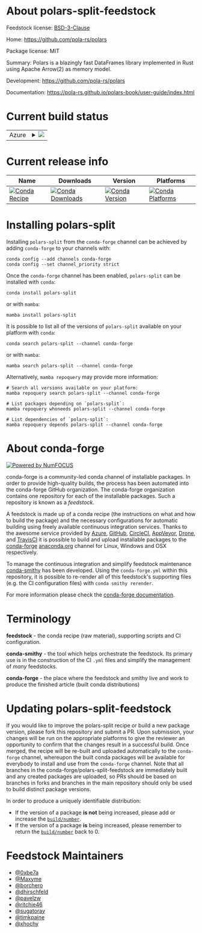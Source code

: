 About polars-split-feedstock
============================

Feedstock license: [BSD-3-Clause](https://github.com/conda-forge/polars-feedstock/blob/main/LICENSE.txt)

Home: https://github.com/pola-rs/polars

Package license: MIT

Summary: Polars is a blazingly fast DataFrames library implemented in Rust using Apache Arrow(2) as memory model.

Development: https://github.com/pola-rs/polars

Documentation: https://pola-rs.github.io/polars-book/user-guide/index.html

Current build status
====================


<table>
    
  <tr>
    <td>Azure</td>
    <td>
      <details>
        <summary>
          <a href="https://dev.azure.com/conda-forge/feedstock-builds/_build/latest?definitionId=16367&branchName=main">
            <img src="https://dev.azure.com/conda-forge/feedstock-builds/_apis/build/status/polars-feedstock?branchName=main">
          </a>
        </summary>
        <table>
          <thead><tr><th>Variant</th><th>Status</th></tr></thead>
          <tbody><tr>
              <td>linux_64_polars_variantpolars-lts-cpupython3.10.____cpythonpython_implcpython</td>
              <td>
                <a href="https://dev.azure.com/conda-forge/feedstock-builds/_build/latest?definitionId=16367&branchName=main">
                  <img src="https://dev.azure.com/conda-forge/feedstock-builds/_apis/build/status/polars-feedstock?branchName=main&jobName=linux&configuration=linux%20linux_64_polars_variantpolars-lts-cpupython3.10.____cpythonpython_implcpython" alt="variant">
                </a>
              </td>
            </tr><tr>
              <td>linux_64_polars_variantpolars-lts-cpupython3.11.____cpythonpython_implcpython</td>
              <td>
                <a href="https://dev.azure.com/conda-forge/feedstock-builds/_build/latest?definitionId=16367&branchName=main">
                  <img src="https://dev.azure.com/conda-forge/feedstock-builds/_apis/build/status/polars-feedstock?branchName=main&jobName=linux&configuration=linux%20linux_64_polars_variantpolars-lts-cpupython3.11.____cpythonpython_implcpython" alt="variant">
                </a>
              </td>
            </tr><tr>
              <td>linux_64_polars_variantpolars-lts-cpupython3.12.____cpythonpython_implcpython</td>
              <td>
                <a href="https://dev.azure.com/conda-forge/feedstock-builds/_build/latest?definitionId=16367&branchName=main">
                  <img src="https://dev.azure.com/conda-forge/feedstock-builds/_apis/build/status/polars-feedstock?branchName=main&jobName=linux&configuration=linux%20linux_64_polars_variantpolars-lts-cpupython3.12.____cpythonpython_implcpython" alt="variant">
                </a>
              </td>
            </tr><tr>
              <td>linux_64_polars_variantpolars-lts-cpupython3.8.____cpythonpython_implcpython</td>
              <td>
                <a href="https://dev.azure.com/conda-forge/feedstock-builds/_build/latest?definitionId=16367&branchName=main">
                  <img src="https://dev.azure.com/conda-forge/feedstock-builds/_apis/build/status/polars-feedstock?branchName=main&jobName=linux&configuration=linux%20linux_64_polars_variantpolars-lts-cpupython3.8.____cpythonpython_implcpython" alt="variant">
                </a>
              </td>
            </tr><tr>
              <td>linux_64_polars_variantpolars-lts-cpupython3.9.____73_pypypython_implpypy</td>
              <td>
                <a href="https://dev.azure.com/conda-forge/feedstock-builds/_build/latest?definitionId=16367&branchName=main">
                  <img src="https://dev.azure.com/conda-forge/feedstock-builds/_apis/build/status/polars-feedstock?branchName=main&jobName=linux&configuration=linux%20linux_64_polars_variantpolars-lts-cpupython3.9.____73_pypypython_implpypy" alt="variant">
                </a>
              </td>
            </tr><tr>
              <td>linux_64_polars_variantpolars-lts-cpupython3.9.____cpythonpython_implcpython</td>
              <td>
                <a href="https://dev.azure.com/conda-forge/feedstock-builds/_build/latest?definitionId=16367&branchName=main">
                  <img src="https://dev.azure.com/conda-forge/feedstock-builds/_apis/build/status/polars-feedstock?branchName=main&jobName=linux&configuration=linux%20linux_64_polars_variantpolars-lts-cpupython3.9.____cpythonpython_implcpython" alt="variant">
                </a>
              </td>
            </tr><tr>
              <td>linux_64_polars_variantpolars-u64-idxpython3.10.____cpythonpython_implcpython</td>
              <td>
                <a href="https://dev.azure.com/conda-forge/feedstock-builds/_build/latest?definitionId=16367&branchName=main">
                  <img src="https://dev.azure.com/conda-forge/feedstock-builds/_apis/build/status/polars-feedstock?branchName=main&jobName=linux&configuration=linux%20linux_64_polars_variantpolars-u64-idxpython3.10.____cpythonpython_implcpython" alt="variant">
                </a>
              </td>
            </tr><tr>
              <td>linux_64_polars_variantpolars-u64-idxpython3.11.____cpythonpython_implcpython</td>
              <td>
                <a href="https://dev.azure.com/conda-forge/feedstock-builds/_build/latest?definitionId=16367&branchName=main">
                  <img src="https://dev.azure.com/conda-forge/feedstock-builds/_apis/build/status/polars-feedstock?branchName=main&jobName=linux&configuration=linux%20linux_64_polars_variantpolars-u64-idxpython3.11.____cpythonpython_implcpython" alt="variant">
                </a>
              </td>
            </tr><tr>
              <td>linux_64_polars_variantpolars-u64-idxpython3.12.____cpythonpython_implcpython</td>
              <td>
                <a href="https://dev.azure.com/conda-forge/feedstock-builds/_build/latest?definitionId=16367&branchName=main">
                  <img src="https://dev.azure.com/conda-forge/feedstock-builds/_apis/build/status/polars-feedstock?branchName=main&jobName=linux&configuration=linux%20linux_64_polars_variantpolars-u64-idxpython3.12.____cpythonpython_implcpython" alt="variant">
                </a>
              </td>
            </tr><tr>
              <td>linux_64_polars_variantpolars-u64-idxpython3.8.____cpythonpython_implcpython</td>
              <td>
                <a href="https://dev.azure.com/conda-forge/feedstock-builds/_build/latest?definitionId=16367&branchName=main">
                  <img src="https://dev.azure.com/conda-forge/feedstock-builds/_apis/build/status/polars-feedstock?branchName=main&jobName=linux&configuration=linux%20linux_64_polars_variantpolars-u64-idxpython3.8.____cpythonpython_implcpython" alt="variant">
                </a>
              </td>
            </tr><tr>
              <td>linux_64_polars_variantpolars-u64-idxpython3.9.____73_pypypython_implpypy</td>
              <td>
                <a href="https://dev.azure.com/conda-forge/feedstock-builds/_build/latest?definitionId=16367&branchName=main">
                  <img src="https://dev.azure.com/conda-forge/feedstock-builds/_apis/build/status/polars-feedstock?branchName=main&jobName=linux&configuration=linux%20linux_64_polars_variantpolars-u64-idxpython3.9.____73_pypypython_implpypy" alt="variant">
                </a>
              </td>
            </tr><tr>
              <td>linux_64_polars_variantpolars-u64-idxpython3.9.____cpythonpython_implcpython</td>
              <td>
                <a href="https://dev.azure.com/conda-forge/feedstock-builds/_build/latest?definitionId=16367&branchName=main">
                  <img src="https://dev.azure.com/conda-forge/feedstock-builds/_apis/build/status/polars-feedstock?branchName=main&jobName=linux&configuration=linux%20linux_64_polars_variantpolars-u64-idxpython3.9.____cpythonpython_implcpython" alt="variant">
                </a>
              </td>
            </tr><tr>
              <td>linux_64_polars_variantpolarspython3.10.____cpythonpython_implcpython</td>
              <td>
                <a href="https://dev.azure.com/conda-forge/feedstock-builds/_build/latest?definitionId=16367&branchName=main">
                  <img src="https://dev.azure.com/conda-forge/feedstock-builds/_apis/build/status/polars-feedstock?branchName=main&jobName=linux&configuration=linux%20linux_64_polars_variantpolarspython3.10.____cpythonpython_implcpython" alt="variant">
                </a>
              </td>
            </tr><tr>
              <td>linux_64_polars_variantpolarspython3.11.____cpythonpython_implcpython</td>
              <td>
                <a href="https://dev.azure.com/conda-forge/feedstock-builds/_build/latest?definitionId=16367&branchName=main">
                  <img src="https://dev.azure.com/conda-forge/feedstock-builds/_apis/build/status/polars-feedstock?branchName=main&jobName=linux&configuration=linux%20linux_64_polars_variantpolarspython3.11.____cpythonpython_implcpython" alt="variant">
                </a>
              </td>
            </tr><tr>
              <td>linux_64_polars_variantpolarspython3.12.____cpythonpython_implcpython</td>
              <td>
                <a href="https://dev.azure.com/conda-forge/feedstock-builds/_build/latest?definitionId=16367&branchName=main">
                  <img src="https://dev.azure.com/conda-forge/feedstock-builds/_apis/build/status/polars-feedstock?branchName=main&jobName=linux&configuration=linux%20linux_64_polars_variantpolarspython3.12.____cpythonpython_implcpython" alt="variant">
                </a>
              </td>
            </tr><tr>
              <td>linux_64_polars_variantpolarspython3.8.____cpythonpython_implcpython</td>
              <td>
                <a href="https://dev.azure.com/conda-forge/feedstock-builds/_build/latest?definitionId=16367&branchName=main">
                  <img src="https://dev.azure.com/conda-forge/feedstock-builds/_apis/build/status/polars-feedstock?branchName=main&jobName=linux&configuration=linux%20linux_64_polars_variantpolarspython3.8.____cpythonpython_implcpython" alt="variant">
                </a>
              </td>
            </tr><tr>
              <td>linux_64_polars_variantpolarspython3.9.____73_pypypython_implpypy</td>
              <td>
                <a href="https://dev.azure.com/conda-forge/feedstock-builds/_build/latest?definitionId=16367&branchName=main">
                  <img src="https://dev.azure.com/conda-forge/feedstock-builds/_apis/build/status/polars-feedstock?branchName=main&jobName=linux&configuration=linux%20linux_64_polars_variantpolarspython3.9.____73_pypypython_implpypy" alt="variant">
                </a>
              </td>
            </tr><tr>
              <td>linux_64_polars_variantpolarspython3.9.____cpythonpython_implcpython</td>
              <td>
                <a href="https://dev.azure.com/conda-forge/feedstock-builds/_build/latest?definitionId=16367&branchName=main">
                  <img src="https://dev.azure.com/conda-forge/feedstock-builds/_apis/build/status/polars-feedstock?branchName=main&jobName=linux&configuration=linux%20linux_64_polars_variantpolarspython3.9.____cpythonpython_implcpython" alt="variant">
                </a>
              </td>
            </tr><tr>
              <td>linux_aarch64_polars_variantpolars-lts-cpupython3.10.____cpythonpython_implcpython</td>
              <td>
                <a href="https://dev.azure.com/conda-forge/feedstock-builds/_build/latest?definitionId=16367&branchName=main">
                  <img src="https://dev.azure.com/conda-forge/feedstock-builds/_apis/build/status/polars-feedstock?branchName=main&jobName=linux&configuration=linux%20linux_aarch64_polars_variantpolars-lts-cpupython3.10.____cpythonpython_implcpython" alt="variant">
                </a>
              </td>
            </tr><tr>
              <td>linux_aarch64_polars_variantpolars-lts-cpupython3.11.____cpythonpython_implcpython</td>
              <td>
                <a href="https://dev.azure.com/conda-forge/feedstock-builds/_build/latest?definitionId=16367&branchName=main">
                  <img src="https://dev.azure.com/conda-forge/feedstock-builds/_apis/build/status/polars-feedstock?branchName=main&jobName=linux&configuration=linux%20linux_aarch64_polars_variantpolars-lts-cpupython3.11.____cpythonpython_implcpython" alt="variant">
                </a>
              </td>
            </tr><tr>
              <td>linux_aarch64_polars_variantpolars-lts-cpupython3.12.____cpythonpython_implcpython</td>
              <td>
                <a href="https://dev.azure.com/conda-forge/feedstock-builds/_build/latest?definitionId=16367&branchName=main">
                  <img src="https://dev.azure.com/conda-forge/feedstock-builds/_apis/build/status/polars-feedstock?branchName=main&jobName=linux&configuration=linux%20linux_aarch64_polars_variantpolars-lts-cpupython3.12.____cpythonpython_implcpython" alt="variant">
                </a>
              </td>
            </tr><tr>
              <td>linux_aarch64_polars_variantpolars-lts-cpupython3.8.____cpythonpython_implcpython</td>
              <td>
                <a href="https://dev.azure.com/conda-forge/feedstock-builds/_build/latest?definitionId=16367&branchName=main">
                  <img src="https://dev.azure.com/conda-forge/feedstock-builds/_apis/build/status/polars-feedstock?branchName=main&jobName=linux&configuration=linux%20linux_aarch64_polars_variantpolars-lts-cpupython3.8.____cpythonpython_implcpython" alt="variant">
                </a>
              </td>
            </tr><tr>
              <td>linux_aarch64_polars_variantpolars-lts-cpupython3.9.____cpythonpython_implcpython</td>
              <td>
                <a href="https://dev.azure.com/conda-forge/feedstock-builds/_build/latest?definitionId=16367&branchName=main">
                  <img src="https://dev.azure.com/conda-forge/feedstock-builds/_apis/build/status/polars-feedstock?branchName=main&jobName=linux&configuration=linux%20linux_aarch64_polars_variantpolars-lts-cpupython3.9.____cpythonpython_implcpython" alt="variant">
                </a>
              </td>
            </tr><tr>
              <td>linux_aarch64_polars_variantpolars-u64-idxpython3.10.____cpythonpython_implcpython</td>
              <td>
                <a href="https://dev.azure.com/conda-forge/feedstock-builds/_build/latest?definitionId=16367&branchName=main">
                  <img src="https://dev.azure.com/conda-forge/feedstock-builds/_apis/build/status/polars-feedstock?branchName=main&jobName=linux&configuration=linux%20linux_aarch64_polars_variantpolars-u64-idxpython3.10.____cpythonpython_implcpython" alt="variant">
                </a>
              </td>
            </tr><tr>
              <td>linux_aarch64_polars_variantpolars-u64-idxpython3.11.____cpythonpython_implcpython</td>
              <td>
                <a href="https://dev.azure.com/conda-forge/feedstock-builds/_build/latest?definitionId=16367&branchName=main">
                  <img src="https://dev.azure.com/conda-forge/feedstock-builds/_apis/build/status/polars-feedstock?branchName=main&jobName=linux&configuration=linux%20linux_aarch64_polars_variantpolars-u64-idxpython3.11.____cpythonpython_implcpython" alt="variant">
                </a>
              </td>
            </tr><tr>
              <td>linux_aarch64_polars_variantpolars-u64-idxpython3.12.____cpythonpython_implcpython</td>
              <td>
                <a href="https://dev.azure.com/conda-forge/feedstock-builds/_build/latest?definitionId=16367&branchName=main">
                  <img src="https://dev.azure.com/conda-forge/feedstock-builds/_apis/build/status/polars-feedstock?branchName=main&jobName=linux&configuration=linux%20linux_aarch64_polars_variantpolars-u64-idxpython3.12.____cpythonpython_implcpython" alt="variant">
                </a>
              </td>
            </tr><tr>
              <td>linux_aarch64_polars_variantpolars-u64-idxpython3.8.____cpythonpython_implcpython</td>
              <td>
                <a href="https://dev.azure.com/conda-forge/feedstock-builds/_build/latest?definitionId=16367&branchName=main">
                  <img src="https://dev.azure.com/conda-forge/feedstock-builds/_apis/build/status/polars-feedstock?branchName=main&jobName=linux&configuration=linux%20linux_aarch64_polars_variantpolars-u64-idxpython3.8.____cpythonpython_implcpython" alt="variant">
                </a>
              </td>
            </tr><tr>
              <td>linux_aarch64_polars_variantpolars-u64-idxpython3.9.____cpythonpython_implcpython</td>
              <td>
                <a href="https://dev.azure.com/conda-forge/feedstock-builds/_build/latest?definitionId=16367&branchName=main">
                  <img src="https://dev.azure.com/conda-forge/feedstock-builds/_apis/build/status/polars-feedstock?branchName=main&jobName=linux&configuration=linux%20linux_aarch64_polars_variantpolars-u64-idxpython3.9.____cpythonpython_implcpython" alt="variant">
                </a>
              </td>
            </tr><tr>
              <td>linux_aarch64_polars_variantpolarspython3.10.____cpythonpython_implcpython</td>
              <td>
                <a href="https://dev.azure.com/conda-forge/feedstock-builds/_build/latest?definitionId=16367&branchName=main">
                  <img src="https://dev.azure.com/conda-forge/feedstock-builds/_apis/build/status/polars-feedstock?branchName=main&jobName=linux&configuration=linux%20linux_aarch64_polars_variantpolarspython3.10.____cpythonpython_implcpython" alt="variant">
                </a>
              </td>
            </tr><tr>
              <td>linux_aarch64_polars_variantpolarspython3.11.____cpythonpython_implcpython</td>
              <td>
                <a href="https://dev.azure.com/conda-forge/feedstock-builds/_build/latest?definitionId=16367&branchName=main">
                  <img src="https://dev.azure.com/conda-forge/feedstock-builds/_apis/build/status/polars-feedstock?branchName=main&jobName=linux&configuration=linux%20linux_aarch64_polars_variantpolarspython3.11.____cpythonpython_implcpython" alt="variant">
                </a>
              </td>
            </tr><tr>
              <td>linux_aarch64_polars_variantpolarspython3.12.____cpythonpython_implcpython</td>
              <td>
                <a href="https://dev.azure.com/conda-forge/feedstock-builds/_build/latest?definitionId=16367&branchName=main">
                  <img src="https://dev.azure.com/conda-forge/feedstock-builds/_apis/build/status/polars-feedstock?branchName=main&jobName=linux&configuration=linux%20linux_aarch64_polars_variantpolarspython3.12.____cpythonpython_implcpython" alt="variant">
                </a>
              </td>
            </tr><tr>
              <td>linux_aarch64_polars_variantpolarspython3.8.____cpythonpython_implcpython</td>
              <td>
                <a href="https://dev.azure.com/conda-forge/feedstock-builds/_build/latest?definitionId=16367&branchName=main">
                  <img src="https://dev.azure.com/conda-forge/feedstock-builds/_apis/build/status/polars-feedstock?branchName=main&jobName=linux&configuration=linux%20linux_aarch64_polars_variantpolarspython3.8.____cpythonpython_implcpython" alt="variant">
                </a>
              </td>
            </tr><tr>
              <td>linux_aarch64_polars_variantpolarspython3.9.____cpythonpython_implcpython</td>
              <td>
                <a href="https://dev.azure.com/conda-forge/feedstock-builds/_build/latest?definitionId=16367&branchName=main">
                  <img src="https://dev.azure.com/conda-forge/feedstock-builds/_apis/build/status/polars-feedstock?branchName=main&jobName=linux&configuration=linux%20linux_aarch64_polars_variantpolarspython3.9.____cpythonpython_implcpython" alt="variant">
                </a>
              </td>
            </tr><tr>
              <td>osx_64_polars_variantpolars-lts-cpupython3.10.____cpythonpython_implcpython</td>
              <td>
                <a href="https://dev.azure.com/conda-forge/feedstock-builds/_build/latest?definitionId=16367&branchName=main">
                  <img src="https://dev.azure.com/conda-forge/feedstock-builds/_apis/build/status/polars-feedstock?branchName=main&jobName=osx&configuration=osx%20osx_64_polars_variantpolars-lts-cpupython3.10.____cpythonpython_implcpython" alt="variant">
                </a>
              </td>
            </tr><tr>
              <td>osx_64_polars_variantpolars-lts-cpupython3.11.____cpythonpython_implcpython</td>
              <td>
                <a href="https://dev.azure.com/conda-forge/feedstock-builds/_build/latest?definitionId=16367&branchName=main">
                  <img src="https://dev.azure.com/conda-forge/feedstock-builds/_apis/build/status/polars-feedstock?branchName=main&jobName=osx&configuration=osx%20osx_64_polars_variantpolars-lts-cpupython3.11.____cpythonpython_implcpython" alt="variant">
                </a>
              </td>
            </tr><tr>
              <td>osx_64_polars_variantpolars-lts-cpupython3.12.____cpythonpython_implcpython</td>
              <td>
                <a href="https://dev.azure.com/conda-forge/feedstock-builds/_build/latest?definitionId=16367&branchName=main">
                  <img src="https://dev.azure.com/conda-forge/feedstock-builds/_apis/build/status/polars-feedstock?branchName=main&jobName=osx&configuration=osx%20osx_64_polars_variantpolars-lts-cpupython3.12.____cpythonpython_implcpython" alt="variant">
                </a>
              </td>
            </tr><tr>
              <td>osx_64_polars_variantpolars-lts-cpupython3.8.____cpythonpython_implcpython</td>
              <td>
                <a href="https://dev.azure.com/conda-forge/feedstock-builds/_build/latest?definitionId=16367&branchName=main">
                  <img src="https://dev.azure.com/conda-forge/feedstock-builds/_apis/build/status/polars-feedstock?branchName=main&jobName=osx&configuration=osx%20osx_64_polars_variantpolars-lts-cpupython3.8.____cpythonpython_implcpython" alt="variant">
                </a>
              </td>
            </tr><tr>
              <td>osx_64_polars_variantpolars-lts-cpupython3.9.____73_pypypython_implpypy</td>
              <td>
                <a href="https://dev.azure.com/conda-forge/feedstock-builds/_build/latest?definitionId=16367&branchName=main">
                  <img src="https://dev.azure.com/conda-forge/feedstock-builds/_apis/build/status/polars-feedstock?branchName=main&jobName=osx&configuration=osx%20osx_64_polars_variantpolars-lts-cpupython3.9.____73_pypypython_implpypy" alt="variant">
                </a>
              </td>
            </tr><tr>
              <td>osx_64_polars_variantpolars-lts-cpupython3.9.____cpythonpython_implcpython</td>
              <td>
                <a href="https://dev.azure.com/conda-forge/feedstock-builds/_build/latest?definitionId=16367&branchName=main">
                  <img src="https://dev.azure.com/conda-forge/feedstock-builds/_apis/build/status/polars-feedstock?branchName=main&jobName=osx&configuration=osx%20osx_64_polars_variantpolars-lts-cpupython3.9.____cpythonpython_implcpython" alt="variant">
                </a>
              </td>
            </tr><tr>
              <td>osx_64_polars_variantpolars-u64-idxpython3.10.____cpythonpython_implcpython</td>
              <td>
                <a href="https://dev.azure.com/conda-forge/feedstock-builds/_build/latest?definitionId=16367&branchName=main">
                  <img src="https://dev.azure.com/conda-forge/feedstock-builds/_apis/build/status/polars-feedstock?branchName=main&jobName=osx&configuration=osx%20osx_64_polars_variantpolars-u64-idxpython3.10.____cpythonpython_implcpython" alt="variant">
                </a>
              </td>
            </tr><tr>
              <td>osx_64_polars_variantpolars-u64-idxpython3.11.____cpythonpython_implcpython</td>
              <td>
                <a href="https://dev.azure.com/conda-forge/feedstock-builds/_build/latest?definitionId=16367&branchName=main">
                  <img src="https://dev.azure.com/conda-forge/feedstock-builds/_apis/build/status/polars-feedstock?branchName=main&jobName=osx&configuration=osx%20osx_64_polars_variantpolars-u64-idxpython3.11.____cpythonpython_implcpython" alt="variant">
                </a>
              </td>
            </tr><tr>
              <td>osx_64_polars_variantpolars-u64-idxpython3.12.____cpythonpython_implcpython</td>
              <td>
                <a href="https://dev.azure.com/conda-forge/feedstock-builds/_build/latest?definitionId=16367&branchName=main">
                  <img src="https://dev.azure.com/conda-forge/feedstock-builds/_apis/build/status/polars-feedstock?branchName=main&jobName=osx&configuration=osx%20osx_64_polars_variantpolars-u64-idxpython3.12.____cpythonpython_implcpython" alt="variant">
                </a>
              </td>
            </tr><tr>
              <td>osx_64_polars_variantpolars-u64-idxpython3.8.____cpythonpython_implcpython</td>
              <td>
                <a href="https://dev.azure.com/conda-forge/feedstock-builds/_build/latest?definitionId=16367&branchName=main">
                  <img src="https://dev.azure.com/conda-forge/feedstock-builds/_apis/build/status/polars-feedstock?branchName=main&jobName=osx&configuration=osx%20osx_64_polars_variantpolars-u64-idxpython3.8.____cpythonpython_implcpython" alt="variant">
                </a>
              </td>
            </tr><tr>
              <td>osx_64_polars_variantpolars-u64-idxpython3.9.____73_pypypython_implpypy</td>
              <td>
                <a href="https://dev.azure.com/conda-forge/feedstock-builds/_build/latest?definitionId=16367&branchName=main">
                  <img src="https://dev.azure.com/conda-forge/feedstock-builds/_apis/build/status/polars-feedstock?branchName=main&jobName=osx&configuration=osx%20osx_64_polars_variantpolars-u64-idxpython3.9.____73_pypypython_implpypy" alt="variant">
                </a>
              </td>
            </tr><tr>
              <td>osx_64_polars_variantpolars-u64-idxpython3.9.____cpythonpython_implcpython</td>
              <td>
                <a href="https://dev.azure.com/conda-forge/feedstock-builds/_build/latest?definitionId=16367&branchName=main">
                  <img src="https://dev.azure.com/conda-forge/feedstock-builds/_apis/build/status/polars-feedstock?branchName=main&jobName=osx&configuration=osx%20osx_64_polars_variantpolars-u64-idxpython3.9.____cpythonpython_implcpython" alt="variant">
                </a>
              </td>
            </tr><tr>
              <td>osx_64_polars_variantpolarspython3.10.____cpythonpython_implcpython</td>
              <td>
                <a href="https://dev.azure.com/conda-forge/feedstock-builds/_build/latest?definitionId=16367&branchName=main">
                  <img src="https://dev.azure.com/conda-forge/feedstock-builds/_apis/build/status/polars-feedstock?branchName=main&jobName=osx&configuration=osx%20osx_64_polars_variantpolarspython3.10.____cpythonpython_implcpython" alt="variant">
                </a>
              </td>
            </tr><tr>
              <td>osx_64_polars_variantpolarspython3.11.____cpythonpython_implcpython</td>
              <td>
                <a href="https://dev.azure.com/conda-forge/feedstock-builds/_build/latest?definitionId=16367&branchName=main">
                  <img src="https://dev.azure.com/conda-forge/feedstock-builds/_apis/build/status/polars-feedstock?branchName=main&jobName=osx&configuration=osx%20osx_64_polars_variantpolarspython3.11.____cpythonpython_implcpython" alt="variant">
                </a>
              </td>
            </tr><tr>
              <td>osx_64_polars_variantpolarspython3.12.____cpythonpython_implcpython</td>
              <td>
                <a href="https://dev.azure.com/conda-forge/feedstock-builds/_build/latest?definitionId=16367&branchName=main">
                  <img src="https://dev.azure.com/conda-forge/feedstock-builds/_apis/build/status/polars-feedstock?branchName=main&jobName=osx&configuration=osx%20osx_64_polars_variantpolarspython3.12.____cpythonpython_implcpython" alt="variant">
                </a>
              </td>
            </tr><tr>
              <td>osx_64_polars_variantpolarspython3.8.____cpythonpython_implcpython</td>
              <td>
                <a href="https://dev.azure.com/conda-forge/feedstock-builds/_build/latest?definitionId=16367&branchName=main">
                  <img src="https://dev.azure.com/conda-forge/feedstock-builds/_apis/build/status/polars-feedstock?branchName=main&jobName=osx&configuration=osx%20osx_64_polars_variantpolarspython3.8.____cpythonpython_implcpython" alt="variant">
                </a>
              </td>
            </tr><tr>
              <td>osx_64_polars_variantpolarspython3.9.____73_pypypython_implpypy</td>
              <td>
                <a href="https://dev.azure.com/conda-forge/feedstock-builds/_build/latest?definitionId=16367&branchName=main">
                  <img src="https://dev.azure.com/conda-forge/feedstock-builds/_apis/build/status/polars-feedstock?branchName=main&jobName=osx&configuration=osx%20osx_64_polars_variantpolarspython3.9.____73_pypypython_implpypy" alt="variant">
                </a>
              </td>
            </tr><tr>
              <td>osx_64_polars_variantpolarspython3.9.____cpythonpython_implcpython</td>
              <td>
                <a href="https://dev.azure.com/conda-forge/feedstock-builds/_build/latest?definitionId=16367&branchName=main">
                  <img src="https://dev.azure.com/conda-forge/feedstock-builds/_apis/build/status/polars-feedstock?branchName=main&jobName=osx&configuration=osx%20osx_64_polars_variantpolarspython3.9.____cpythonpython_implcpython" alt="variant">
                </a>
              </td>
            </tr><tr>
              <td>osx_arm64_polars_variantpolars-lts-cpupython3.10.____cpython</td>
              <td>
                <a href="https://dev.azure.com/conda-forge/feedstock-builds/_build/latest?definitionId=16367&branchName=main">
                  <img src="https://dev.azure.com/conda-forge/feedstock-builds/_apis/build/status/polars-feedstock?branchName=main&jobName=osx&configuration=osx%20osx_arm64_polars_variantpolars-lts-cpupython3.10.____cpython" alt="variant">
                </a>
              </td>
            </tr><tr>
              <td>osx_arm64_polars_variantpolars-lts-cpupython3.11.____cpython</td>
              <td>
                <a href="https://dev.azure.com/conda-forge/feedstock-builds/_build/latest?definitionId=16367&branchName=main">
                  <img src="https://dev.azure.com/conda-forge/feedstock-builds/_apis/build/status/polars-feedstock?branchName=main&jobName=osx&configuration=osx%20osx_arm64_polars_variantpolars-lts-cpupython3.11.____cpython" alt="variant">
                </a>
              </td>
            </tr><tr>
              <td>osx_arm64_polars_variantpolars-lts-cpupython3.12.____cpython</td>
              <td>
                <a href="https://dev.azure.com/conda-forge/feedstock-builds/_build/latest?definitionId=16367&branchName=main">
                  <img src="https://dev.azure.com/conda-forge/feedstock-builds/_apis/build/status/polars-feedstock?branchName=main&jobName=osx&configuration=osx%20osx_arm64_polars_variantpolars-lts-cpupython3.12.____cpython" alt="variant">
                </a>
              </td>
            </tr><tr>
              <td>osx_arm64_polars_variantpolars-lts-cpupython3.8.____cpython</td>
              <td>
                <a href="https://dev.azure.com/conda-forge/feedstock-builds/_build/latest?definitionId=16367&branchName=main">
                  <img src="https://dev.azure.com/conda-forge/feedstock-builds/_apis/build/status/polars-feedstock?branchName=main&jobName=osx&configuration=osx%20osx_arm64_polars_variantpolars-lts-cpupython3.8.____cpython" alt="variant">
                </a>
              </td>
            </tr><tr>
              <td>osx_arm64_polars_variantpolars-lts-cpupython3.9.____cpython</td>
              <td>
                <a href="https://dev.azure.com/conda-forge/feedstock-builds/_build/latest?definitionId=16367&branchName=main">
                  <img src="https://dev.azure.com/conda-forge/feedstock-builds/_apis/build/status/polars-feedstock?branchName=main&jobName=osx&configuration=osx%20osx_arm64_polars_variantpolars-lts-cpupython3.9.____cpython" alt="variant">
                </a>
              </td>
            </tr><tr>
              <td>osx_arm64_polars_variantpolars-u64-idxpython3.10.____cpython</td>
              <td>
                <a href="https://dev.azure.com/conda-forge/feedstock-builds/_build/latest?definitionId=16367&branchName=main">
                  <img src="https://dev.azure.com/conda-forge/feedstock-builds/_apis/build/status/polars-feedstock?branchName=main&jobName=osx&configuration=osx%20osx_arm64_polars_variantpolars-u64-idxpython3.10.____cpython" alt="variant">
                </a>
              </td>
            </tr><tr>
              <td>osx_arm64_polars_variantpolars-u64-idxpython3.11.____cpython</td>
              <td>
                <a href="https://dev.azure.com/conda-forge/feedstock-builds/_build/latest?definitionId=16367&branchName=main">
                  <img src="https://dev.azure.com/conda-forge/feedstock-builds/_apis/build/status/polars-feedstock?branchName=main&jobName=osx&configuration=osx%20osx_arm64_polars_variantpolars-u64-idxpython3.11.____cpython" alt="variant">
                </a>
              </td>
            </tr><tr>
              <td>osx_arm64_polars_variantpolars-u64-idxpython3.12.____cpython</td>
              <td>
                <a href="https://dev.azure.com/conda-forge/feedstock-builds/_build/latest?definitionId=16367&branchName=main">
                  <img src="https://dev.azure.com/conda-forge/feedstock-builds/_apis/build/status/polars-feedstock?branchName=main&jobName=osx&configuration=osx%20osx_arm64_polars_variantpolars-u64-idxpython3.12.____cpython" alt="variant">
                </a>
              </td>
            </tr><tr>
              <td>osx_arm64_polars_variantpolars-u64-idxpython3.8.____cpython</td>
              <td>
                <a href="https://dev.azure.com/conda-forge/feedstock-builds/_build/latest?definitionId=16367&branchName=main">
                  <img src="https://dev.azure.com/conda-forge/feedstock-builds/_apis/build/status/polars-feedstock?branchName=main&jobName=osx&configuration=osx%20osx_arm64_polars_variantpolars-u64-idxpython3.8.____cpython" alt="variant">
                </a>
              </td>
            </tr><tr>
              <td>osx_arm64_polars_variantpolars-u64-idxpython3.9.____cpython</td>
              <td>
                <a href="https://dev.azure.com/conda-forge/feedstock-builds/_build/latest?definitionId=16367&branchName=main">
                  <img src="https://dev.azure.com/conda-forge/feedstock-builds/_apis/build/status/polars-feedstock?branchName=main&jobName=osx&configuration=osx%20osx_arm64_polars_variantpolars-u64-idxpython3.9.____cpython" alt="variant">
                </a>
              </td>
            </tr><tr>
              <td>osx_arm64_polars_variantpolarspython3.10.____cpython</td>
              <td>
                <a href="https://dev.azure.com/conda-forge/feedstock-builds/_build/latest?definitionId=16367&branchName=main">
                  <img src="https://dev.azure.com/conda-forge/feedstock-builds/_apis/build/status/polars-feedstock?branchName=main&jobName=osx&configuration=osx%20osx_arm64_polars_variantpolarspython3.10.____cpython" alt="variant">
                </a>
              </td>
            </tr><tr>
              <td>osx_arm64_polars_variantpolarspython3.11.____cpython</td>
              <td>
                <a href="https://dev.azure.com/conda-forge/feedstock-builds/_build/latest?definitionId=16367&branchName=main">
                  <img src="https://dev.azure.com/conda-forge/feedstock-builds/_apis/build/status/polars-feedstock?branchName=main&jobName=osx&configuration=osx%20osx_arm64_polars_variantpolarspython3.11.____cpython" alt="variant">
                </a>
              </td>
            </tr><tr>
              <td>osx_arm64_polars_variantpolarspython3.12.____cpython</td>
              <td>
                <a href="https://dev.azure.com/conda-forge/feedstock-builds/_build/latest?definitionId=16367&branchName=main">
                  <img src="https://dev.azure.com/conda-forge/feedstock-builds/_apis/build/status/polars-feedstock?branchName=main&jobName=osx&configuration=osx%20osx_arm64_polars_variantpolarspython3.12.____cpython" alt="variant">
                </a>
              </td>
            </tr><tr>
              <td>osx_arm64_polars_variantpolarspython3.8.____cpython</td>
              <td>
                <a href="https://dev.azure.com/conda-forge/feedstock-builds/_build/latest?definitionId=16367&branchName=main">
                  <img src="https://dev.azure.com/conda-forge/feedstock-builds/_apis/build/status/polars-feedstock?branchName=main&jobName=osx&configuration=osx%20osx_arm64_polars_variantpolarspython3.8.____cpython" alt="variant">
                </a>
              </td>
            </tr><tr>
              <td>osx_arm64_polars_variantpolarspython3.9.____cpython</td>
              <td>
                <a href="https://dev.azure.com/conda-forge/feedstock-builds/_build/latest?definitionId=16367&branchName=main">
                  <img src="https://dev.azure.com/conda-forge/feedstock-builds/_apis/build/status/polars-feedstock?branchName=main&jobName=osx&configuration=osx%20osx_arm64_polars_variantpolarspython3.9.____cpython" alt="variant">
                </a>
              </td>
            </tr><tr>
              <td>win_64_polars_variantpolars-lts-cpupython3.10.____cpythonpython_implcpython</td>
              <td>
                <a href="https://dev.azure.com/conda-forge/feedstock-builds/_build/latest?definitionId=16367&branchName=main">
                  <img src="https://dev.azure.com/conda-forge/feedstock-builds/_apis/build/status/polars-feedstock?branchName=main&jobName=win&configuration=win%20win_64_polars_variantpolars-lts-cpupython3.10.____cpythonpython_implcpython" alt="variant">
                </a>
              </td>
            </tr><tr>
              <td>win_64_polars_variantpolars-lts-cpupython3.11.____cpythonpython_implcpython</td>
              <td>
                <a href="https://dev.azure.com/conda-forge/feedstock-builds/_build/latest?definitionId=16367&branchName=main">
                  <img src="https://dev.azure.com/conda-forge/feedstock-builds/_apis/build/status/polars-feedstock?branchName=main&jobName=win&configuration=win%20win_64_polars_variantpolars-lts-cpupython3.11.____cpythonpython_implcpython" alt="variant">
                </a>
              </td>
            </tr><tr>
              <td>win_64_polars_variantpolars-lts-cpupython3.12.____cpythonpython_implcpython</td>
              <td>
                <a href="https://dev.azure.com/conda-forge/feedstock-builds/_build/latest?definitionId=16367&branchName=main">
                  <img src="https://dev.azure.com/conda-forge/feedstock-builds/_apis/build/status/polars-feedstock?branchName=main&jobName=win&configuration=win%20win_64_polars_variantpolars-lts-cpupython3.12.____cpythonpython_implcpython" alt="variant">
                </a>
              </td>
            </tr><tr>
              <td>win_64_polars_variantpolars-lts-cpupython3.8.____cpythonpython_implcpython</td>
              <td>
                <a href="https://dev.azure.com/conda-forge/feedstock-builds/_build/latest?definitionId=16367&branchName=main">
                  <img src="https://dev.azure.com/conda-forge/feedstock-builds/_apis/build/status/polars-feedstock?branchName=main&jobName=win&configuration=win%20win_64_polars_variantpolars-lts-cpupython3.8.____cpythonpython_implcpython" alt="variant">
                </a>
              </td>
            </tr><tr>
              <td>win_64_polars_variantpolars-lts-cpupython3.9.____cpythonpython_implcpython</td>
              <td>
                <a href="https://dev.azure.com/conda-forge/feedstock-builds/_build/latest?definitionId=16367&branchName=main">
                  <img src="https://dev.azure.com/conda-forge/feedstock-builds/_apis/build/status/polars-feedstock?branchName=main&jobName=win&configuration=win%20win_64_polars_variantpolars-lts-cpupython3.9.____cpythonpython_implcpython" alt="variant">
                </a>
              </td>
            </tr><tr>
              <td>win_64_polars_variantpolars-u64-idxpython3.10.____cpythonpython_implcpython</td>
              <td>
                <a href="https://dev.azure.com/conda-forge/feedstock-builds/_build/latest?definitionId=16367&branchName=main">
                  <img src="https://dev.azure.com/conda-forge/feedstock-builds/_apis/build/status/polars-feedstock?branchName=main&jobName=win&configuration=win%20win_64_polars_variantpolars-u64-idxpython3.10.____cpythonpython_implcpython" alt="variant">
                </a>
              </td>
            </tr><tr>
              <td>win_64_polars_variantpolars-u64-idxpython3.11.____cpythonpython_implcpython</td>
              <td>
                <a href="https://dev.azure.com/conda-forge/feedstock-builds/_build/latest?definitionId=16367&branchName=main">
                  <img src="https://dev.azure.com/conda-forge/feedstock-builds/_apis/build/status/polars-feedstock?branchName=main&jobName=win&configuration=win%20win_64_polars_variantpolars-u64-idxpython3.11.____cpythonpython_implcpython" alt="variant">
                </a>
              </td>
            </tr><tr>
              <td>win_64_polars_variantpolars-u64-idxpython3.12.____cpythonpython_implcpython</td>
              <td>
                <a href="https://dev.azure.com/conda-forge/feedstock-builds/_build/latest?definitionId=16367&branchName=main">
                  <img src="https://dev.azure.com/conda-forge/feedstock-builds/_apis/build/status/polars-feedstock?branchName=main&jobName=win&configuration=win%20win_64_polars_variantpolars-u64-idxpython3.12.____cpythonpython_implcpython" alt="variant">
                </a>
              </td>
            </tr><tr>
              <td>win_64_polars_variantpolars-u64-idxpython3.8.____cpythonpython_implcpython</td>
              <td>
                <a href="https://dev.azure.com/conda-forge/feedstock-builds/_build/latest?definitionId=16367&branchName=main">
                  <img src="https://dev.azure.com/conda-forge/feedstock-builds/_apis/build/status/polars-feedstock?branchName=main&jobName=win&configuration=win%20win_64_polars_variantpolars-u64-idxpython3.8.____cpythonpython_implcpython" alt="variant">
                </a>
              </td>
            </tr><tr>
              <td>win_64_polars_variantpolars-u64-idxpython3.9.____cpythonpython_implcpython</td>
              <td>
                <a href="https://dev.azure.com/conda-forge/feedstock-builds/_build/latest?definitionId=16367&branchName=main">
                  <img src="https://dev.azure.com/conda-forge/feedstock-builds/_apis/build/status/polars-feedstock?branchName=main&jobName=win&configuration=win%20win_64_polars_variantpolars-u64-idxpython3.9.____cpythonpython_implcpython" alt="variant">
                </a>
              </td>
            </tr><tr>
              <td>win_64_polars_variantpolarspython3.10.____cpythonpython_implcpython</td>
              <td>
                <a href="https://dev.azure.com/conda-forge/feedstock-builds/_build/latest?definitionId=16367&branchName=main">
                  <img src="https://dev.azure.com/conda-forge/feedstock-builds/_apis/build/status/polars-feedstock?branchName=main&jobName=win&configuration=win%20win_64_polars_variantpolarspython3.10.____cpythonpython_implcpython" alt="variant">
                </a>
              </td>
            </tr><tr>
              <td>win_64_polars_variantpolarspython3.11.____cpythonpython_implcpython</td>
              <td>
                <a href="https://dev.azure.com/conda-forge/feedstock-builds/_build/latest?definitionId=16367&branchName=main">
                  <img src="https://dev.azure.com/conda-forge/feedstock-builds/_apis/build/status/polars-feedstock?branchName=main&jobName=win&configuration=win%20win_64_polars_variantpolarspython3.11.____cpythonpython_implcpython" alt="variant">
                </a>
              </td>
            </tr><tr>
              <td>win_64_polars_variantpolarspython3.12.____cpythonpython_implcpython</td>
              <td>
                <a href="https://dev.azure.com/conda-forge/feedstock-builds/_build/latest?definitionId=16367&branchName=main">
                  <img src="https://dev.azure.com/conda-forge/feedstock-builds/_apis/build/status/polars-feedstock?branchName=main&jobName=win&configuration=win%20win_64_polars_variantpolarspython3.12.____cpythonpython_implcpython" alt="variant">
                </a>
              </td>
            </tr><tr>
              <td>win_64_polars_variantpolarspython3.8.____cpythonpython_implcpython</td>
              <td>
                <a href="https://dev.azure.com/conda-forge/feedstock-builds/_build/latest?definitionId=16367&branchName=main">
                  <img src="https://dev.azure.com/conda-forge/feedstock-builds/_apis/build/status/polars-feedstock?branchName=main&jobName=win&configuration=win%20win_64_polars_variantpolarspython3.8.____cpythonpython_implcpython" alt="variant">
                </a>
              </td>
            </tr><tr>
              <td>win_64_polars_variantpolarspython3.9.____cpythonpython_implcpython</td>
              <td>
                <a href="https://dev.azure.com/conda-forge/feedstock-builds/_build/latest?definitionId=16367&branchName=main">
                  <img src="https://dev.azure.com/conda-forge/feedstock-builds/_apis/build/status/polars-feedstock?branchName=main&jobName=win&configuration=win%20win_64_polars_variantpolarspython3.9.____cpythonpython_implcpython" alt="variant">
                </a>
              </td>
            </tr>
          </tbody>
        </table>
      </details>
    </td>
  </tr>
</table>

Current release info
====================

| Name | Downloads | Version | Platforms |
| --- | --- | --- | --- |
| [![Conda Recipe](https://img.shields.io/badge/recipe-polars--split-green.svg)](https://anaconda.org/conda-forge/polars-split) | [![Conda Downloads](https://img.shields.io/conda/dn/conda-forge/polars-split.svg)](https://anaconda.org/conda-forge/polars-split) | [![Conda Version](https://img.shields.io/conda/vn/conda-forge/polars-split.svg)](https://anaconda.org/conda-forge/polars-split) | [![Conda Platforms](https://img.shields.io/conda/pn/conda-forge/polars-split.svg)](https://anaconda.org/conda-forge/polars-split) |

Installing polars-split
=======================

Installing `polars-split` from the `conda-forge` channel can be achieved by adding `conda-forge` to your channels with:

```
conda config --add channels conda-forge
conda config --set channel_priority strict
```

Once the `conda-forge` channel has been enabled, `polars-split` can be installed with `conda`:

```
conda install polars-split
```

or with `mamba`:

```
mamba install polars-split
```

It is possible to list all of the versions of `polars-split` available on your platform with `conda`:

```
conda search polars-split --channel conda-forge
```

or with `mamba`:

```
mamba search polars-split --channel conda-forge
```

Alternatively, `mamba repoquery` may provide more information:

```
# Search all versions available on your platform:
mamba repoquery search polars-split --channel conda-forge

# List packages depending on `polars-split`:
mamba repoquery whoneeds polars-split --channel conda-forge

# List dependencies of `polars-split`:
mamba repoquery depends polars-split --channel conda-forge
```


About conda-forge
=================

[![Powered by
NumFOCUS](https://img.shields.io/badge/powered%20by-NumFOCUS-orange.svg?style=flat&colorA=E1523D&colorB=007D8A)](https://numfocus.org)

conda-forge is a community-led conda channel of installable packages.
In order to provide high-quality builds, the process has been automated into the
conda-forge GitHub organization. The conda-forge organization contains one repository
for each of the installable packages. Such a repository is known as a *feedstock*.

A feedstock is made up of a conda recipe (the instructions on what and how to build
the package) and the necessary configurations for automatic building using freely
available continuous integration services. Thanks to the awesome service provided by
[Azure](https://azure.microsoft.com/en-us/services/devops/), [GitHub](https://github.com/),
[CircleCI](https://circleci.com/), [AppVeyor](https://www.appveyor.com/),
[Drone](https://cloud.drone.io/welcome), and [TravisCI](https://travis-ci.com/)
it is possible to build and upload installable packages to the
[conda-forge](https://anaconda.org/conda-forge) [anaconda.org](https://anaconda.org/)
channel for Linux, Windows and OSX respectively.

To manage the continuous integration and simplify feedstock maintenance
[conda-smithy](https://github.com/conda-forge/conda-smithy) has been developed.
Using the ``conda-forge.yml`` within this repository, it is possible to re-render all of
this feedstock's supporting files (e.g. the CI configuration files) with ``conda smithy rerender``.

For more information please check the [conda-forge documentation](https://conda-forge.org/docs/).

Terminology
===========

**feedstock** - the conda recipe (raw material), supporting scripts and CI configuration.

**conda-smithy** - the tool which helps orchestrate the feedstock.
                   Its primary use is in the construction of the CI ``.yml`` files
                   and simplify the management of *many* feedstocks.

**conda-forge** - the place where the feedstock and smithy live and work to
                  produce the finished article (built conda distributions)


Updating polars-split-feedstock
===============================

If you would like to improve the polars-split recipe or build a new
package version, please fork this repository and submit a PR. Upon submission,
your changes will be run on the appropriate platforms to give the reviewer an
opportunity to confirm that the changes result in a successful build. Once
merged, the recipe will be re-built and uploaded automatically to the
`conda-forge` channel, whereupon the built conda packages will be available for
everybody to install and use from the `conda-forge` channel.
Note that all branches in the conda-forge/polars-split-feedstock are
immediately built and any created packages are uploaded, so PRs should be based
on branches in forks and branches in the main repository should only be used to
build distinct package versions.

In order to produce a uniquely identifiable distribution:
 * If the version of a package **is not** being increased, please add or increase
   the [``build/number``](https://docs.conda.io/projects/conda-build/en/latest/resources/define-metadata.html#build-number-and-string).
 * If the version of a package **is** being increased, please remember to return
   the [``build/number``](https://docs.conda.io/projects/conda-build/en/latest/resources/define-metadata.html#build-number-and-string)
   back to 0.

Feedstock Maintainers
=====================

* [@0xbe7a](https://github.com/0xbe7a/)
* [@Maxyme](https://github.com/Maxyme/)
* [@borchero](https://github.com/borchero/)
* [@dhirschfeld](https://github.com/dhirschfeld/)
* [@pavelzw](https://github.com/pavelzw/)
* [@ritchie46](https://github.com/ritchie46/)
* [@sugatoray](https://github.com/sugatoray/)
* [@timkpaine](https://github.com/timkpaine/)
* [@xhochy](https://github.com/xhochy/)

